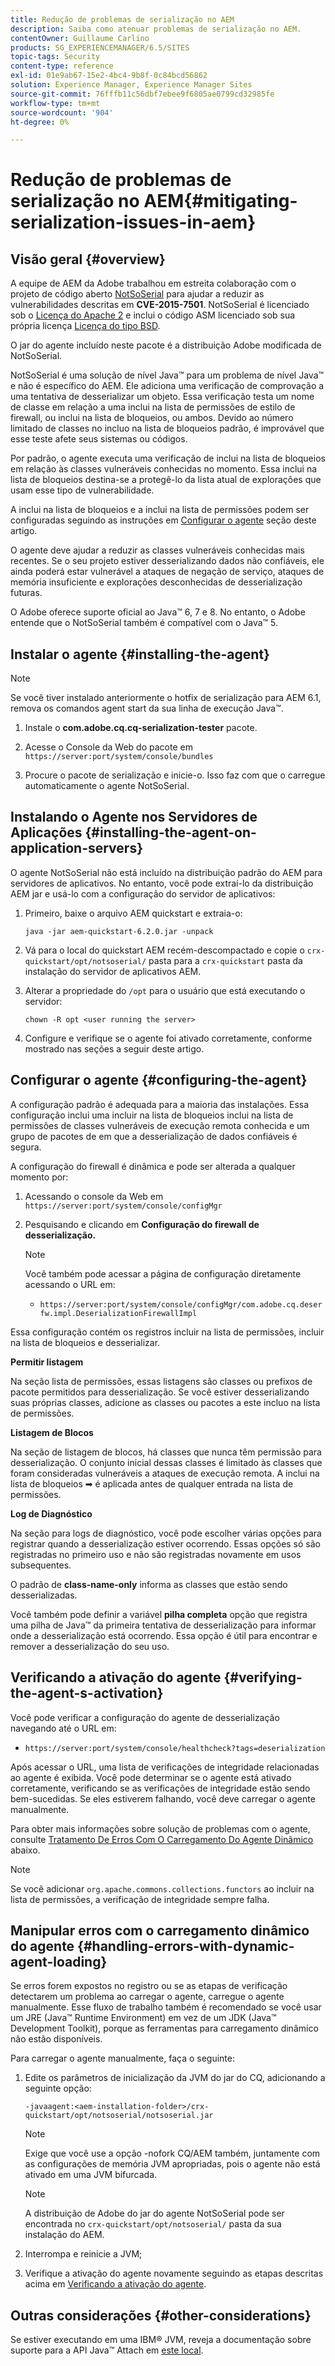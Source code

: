 ```yaml
---
title: Redução de problemas de serialização no AEM
description: Saiba como atenuar problemas de serialização no AEM.
contentOwner: Guillaume Carlino
products: SG_EXPERIENCEMANAGER/6.5/SITES
topic-tags: Security
content-type: reference
exl-id: 01e9ab67-15e2-4bc4-9b8f-0c84bcd56862
solution: Experience Manager, Experience Manager Sites
source-git-commit: 76fffb11c56dbf7ebee9f6805ae0799cd32985fe
workflow-type: tm+mt
source-wordcount: '904'
ht-degree: 0%

---
```


# Redução de problemas de serialização no AEM{#mitigating-serialization-issues-in-aem}

## Visão geral {#overview}

A equipe de AEM da Adobe trabalhou em estreita colaboração com o projeto de código aberto [NotSoSerial](https://github.com/kantega/notsoserial) para ajudar a reduzir as vulnerabilidades descritas em **CVE-2015-7501**. NotSoSerial é licenciado sob o [Licença do Apache 2](https://www.apache.org/licenses/LICENSE-2.0) e inclui o código ASM licenciado sob sua própria licença [Licença do tipo BSD](https://asm.ow2.io/).

O jar do agente incluído neste pacote é a distribuição Adobe modificada de NotSoSerial.

NotSoSerial é uma solução de nível Java™ para um problema de nível Java™ e não é específico do AEM. Ele adiciona uma verificação de comprovação a uma tentativa de desserializar um objeto. Essa verificação testa um nome de classe em relação a uma inclui na lista de permissões de estilo de firewall, ou inclui na lista de bloqueios, ou ambos. Devido ao número limitado de classes no incluo na lista de bloqueios padrão, é improvável que esse teste afete seus sistemas ou códigos.

Por padrão, o agente executa uma verificação de inclui na lista de bloqueios em relação às classes vulneráveis conhecidas no momento. Essa inclui na lista de bloqueios destina-se a protegê-lo da lista atual de explorações que usam esse tipo de vulnerabilidade.

A inclui na lista de bloqueios e a inclui na lista de permissões podem ser configuradas seguindo as instruções em [Configurar o agente](/help/sites-administering/mitigating-serialization-issues.md#configuring-the-agent) seção deste artigo.

O agente deve ajudar a reduzir as classes vulneráveis conhecidas mais recentes. Se o seu projeto estiver desserializando dados não confiáveis, ele ainda poderá estar vulnerável a ataques de negação de serviço, ataques de memória insuficiente e explorações desconhecidas de desserialização futuras.

O Adobe oferece suporte oficial ao Java™ 6, 7 e 8. No entanto, o Adobe entende que o NotSoSerial também é compatível com o Java™ 5.

## Instalar o agente {#installing-the-agent}

>[!NOTE]
>
>Se você tiver instalado anteriormente o hotfix de serialização para AEM 6.1, remova os comandos agent start da sua linha de execução Java™.

1. Instale o **com.adobe.cq.cq-serialization-tester** pacote.

1. Acesse o Console da Web do pacote em `https://server:port/system/console/bundles`
1. Procure o pacote de serialização e inicie-o. Isso faz com que o carregue automaticamente o agente NotSoSerial.

## Instalando o Agente nos Servidores de Aplicações {#installing-the-agent-on-application-servers}

O agente NotSoSerial não está incluído na distribuição padrão do AEM para servidores de aplicativos. No entanto, você pode extraí-lo da distribuição AEM jar e usá-lo com a configuração do servidor de aplicativos:

1. Primeiro, baixe o arquivo AEM quickstart e extraia-o:

   ```shell
   java -jar aem-quickstart-6.2.0.jar -unpack
   ```

1. Vá para o local do quickstart AEM recém-descompactado e copie o `crx-quickstart/opt/notsoserial/` pasta para a `crx-quickstart` pasta da instalação do servidor de aplicativos AEM.

1. Alterar a propriedade do `/opt` para o usuário que está executando o servidor:

   ```shell
   chown -R opt <user running the server>
   ```

1. Configure e verifique se o agente foi ativado corretamente, conforme mostrado nas seções a seguir deste artigo.

## Configurar o agente {#configuring-the-agent}

A configuração padrão é adequada para a maioria das instalações. Essa configuração inclui uma incluir na lista de bloqueios inclui na lista de permissões de classes vulneráveis de execução remota conhecida e um grupo de pacotes de em que a desserialização de dados confiáveis é segura.

A configuração do firewall é dinâmica e pode ser alterada a qualquer momento por:

1. Acessando o console da Web em `https://server:port/system/console/configMgr`
1. Pesquisando e clicando em **Configuração do firewall de desserialização.**

   >[!NOTE]
   >
   >Você também pode acessar a página de configuração diretamente acessando o URL em:
   >
   >* `https://server:port/system/console/configMgr/com.adobe.cq.deserfw.impl.DeserializationFirewallImpl`

Essa configuração contém os registros incluir na lista de permissões, incluir na lista de bloqueios e desserializar.

**Permitir listagem**

Na seção lista de permissões, essas listagens são classes ou prefixos de pacote permitidos para desserialização. Se você estiver desserializando suas próprias classes, adicione as classes ou pacotes a este incluo na lista de permissões.

**Listagem de Blocos**

Na seção de listagem de blocos, há classes que nunca têm permissão para desserialização. O conjunto inicial dessas classes é limitado às classes que foram consideradas vulneráveis a ataques de execução remota. A inclui na lista de bloqueios ➡ é aplicada antes de qualquer entrada na lista de permissões.

**Log de Diagnóstico**

Na seção para logs de diagnóstico, você pode escolher várias opções para registrar quando a desserialização estiver ocorrendo. Essas opções só são registradas no primeiro uso e não são registradas novamente em usos subsequentes.

O padrão de **class-name-only** informa as classes que estão sendo desserializadas.

Você também pode definir a variável **pilha completa** opção que registra uma pilha de Java™ da primeira tentativa de desserialização para informar onde a desserialização está ocorrendo. Essa opção é útil para encontrar e remover a desserialização do seu uso.

## Verificando a ativação do agente {#verifying-the-agent-s-activation}

Você pode verificar a configuração do agente de desserialização navegando até o URL em:

* `https://server:port/system/console/healthcheck?tags=deserialization`

Após acessar o URL, uma lista de verificações de integridade relacionadas ao agente é exibida. Você pode determinar se o agente está ativado corretamente, verificando se as verificações de integridade estão sendo bem-sucedidas. Se eles estiverem falhando, você deve carregar o agente manualmente.

Para obter mais informações sobre solução de problemas com o agente, consulte [Tratamento De Erros Com O Carregamento Do Agente Dinâmico](#handling-errors-with-dynamic-agent-loading) abaixo.

>[!NOTE]
>
>Se você adicionar `org.apache.commons.collections.functors` ao incluir na lista de permissões, a verificação de integridade sempre falha.

## Manipular erros com o carregamento dinâmico do agente {#handling-errors-with-dynamic-agent-loading}

Se erros forem expostos no registro ou se as etapas de verificação detectarem um problema ao carregar o agente, carregue o agente manualmente. Esse fluxo de trabalho também é recomendado se você usar um JRE (Java™ Runtime Environment) em vez de um JDK (Java™ Development Toolkit), porque as ferramentas para carregamento dinâmico não estão disponíveis.

Para carregar o agente manualmente, faça o seguinte:

1. Edite os parâmetros de inicialização da JVM do jar do CQ, adicionando a seguinte opção:

   ```shell
   -javaagent:<aem-installation-folder>/crx-quickstart/opt/notsoserial/notsoserial.jar
   ```

   >[!NOTE]
   >
   >Exige que você use a opção -nofork CQ/AEM também, juntamente com as configurações de memória JVM apropriadas, pois o agente não está ativado em uma JVM bifurcada.

   >[!NOTE]
   >
   >A distribuição de Adobe do jar do agente NotSoSerial pode ser encontrada no `crx-quickstart/opt/notsoserial/` pasta da sua instalação do AEM.

1. Interrompa e reinicie a JVM;

1. Verifique a ativação do agente novamente seguindo as etapas descritas acima em [Verificando a ativação do agente](/help/sites-administering/mitigating-serialization-issues.md#verifying-the-agent-s-activation).

## Outras considerações {#other-considerations}

Se estiver executando em uma IBM® JVM, reveja a documentação sobre suporte para a API Java™ Attach em [este local](https://www.ibm.com/docs/en/sdk-java-technology/8?topic=documentation-java-attach-api).
